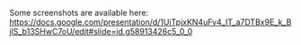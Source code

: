 Some screenshots are available here: https://docs.google.com/presentation/d/1UiTpjxKN4uFv4_IT_a7DTBx9E_k_BjlS_b13SHwC7oU/edit#slide=id.g58913426c5_0_0
